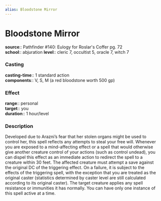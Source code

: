 ```yaml
---
alias: Bloodstone Mirror
---
```


# Bloodstone Mirror 

**source**:: Pathfinder \#140: Eulogy for Roslar's Coffer pg. 72  
**school**:: abjuration
**level**:: cleric 7, occultist 5, oracle 7, witch 7

### Casting 

**casting-time**:: 1 standard action  
**components**:: V, S, M (a red bloodstone worth 500 gp)

### Effect 

**range**:: personal  
**target**:: you  
**duration**:: 1 hour/level

### Description 

Developed due to Arazni’s fear that her stolen organs might be used to control her, this spell reflects any attempts to steal your free will. Whenever you are exposed to a mind-affecting effect or a spell that would otherwise give another creature control of your actions (such as control undead), you can dispel this effect as an immediate action to redirect the spell to a creature within 30 feet. The affected creature must attempt a save against the original DC of the triggering effect. On a failure, it is subject to the effects of the triggering spell, with the exception that you are treated as the original caster (statistics determined by caster level are still calculated according to its original caster). The target creature applies any spell resistance or immunities it has normally. You can have only one instance of this spell active at a time.
